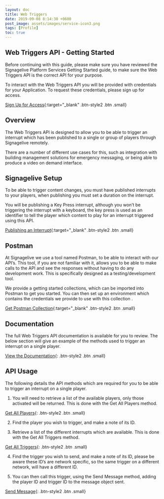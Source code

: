```yaml
---
layout: doc
title: Web Triggers
date: 2019-09-08 8:14:30 +0600
post_image: assets/images/service-icon3.png
tags: [Profile]
toc: true
---
```

## Web Triggers API - Getting Started

Before continuing with this guide, please make sure you have reviewed the Signagelive Platform Services Getting Started guide, to make sure the Web Triggers API is the correct API for your purpose.

To interact with the Web Triggers API you will be provided with credentials for your Application. To request these credentials, please sign up for access.

[Sign Up for Access](https://docs.google.com/forms/d/e/1FAIpQLScbomALViAsRf3gT562utIXbcLWP17JcLYaJhhnvDQLvrQOCQ/viewform){:target="_blank" .btn-style2 .btn .small}

## Overview

The Web Triggers API is designed to allow you to be able to trigger an interrupt which has been published to a single or group of players through Signagelive remotely.

There are a number of different use cases for this, such as integration with building management solutions for emergency messaging, or being able to produce a video on demand interface.

## Signagelive Setup

To be able to trigger content changes, you must have published interrupts to your players, when publishing you must set a duration on the interrupt.

You will be publishing a Key Press interrupt, although you won’t be triggering the interrupt with a keyboard, the key press is used as an identifier to tell the player which content to play for an interrupt triggered using this API.

[Publishing an Interrupt](https://support.signagelive.com/hc/en-us/articles/115003459152){:target="_blank" .btn-style2 .btn .small}

## Postman

At Signagelive we use a tool named Postman, to be able to interact with our API’s. This tool, if you are not familiar with it, allows you to be able to make calls to the API and see the responses without having to do any development work. This is specifically designed as a testing/development tool.

We provide a getting started collections, which can be imported into Postman to get you started. You can then set up an environment which contains the credentials we provide to use with this collection .

[Get Postman Collection](https://drive.google.com/file/d/0B9p6rRnPnFlDMXJKaERxWjMxS00/view?usp=sharing){:target="_blank" .btn-style2 .btn .small}

## Documentation

The full Web Triggers API documentation is available for you to review. The below section will give an example of the methods used to trigger an interrupt on a single player.

[View the Documentation](/api/web-triggers){: .btn-style2 .btn .small}

## API Usage

The following details the API methods which are required for you to be able to trigger an interrupt on a single player.

1. You will need to retrieve a list of the available players, only those activated will be returned. This is done with the Get All Players method.

[Get All Players](/api/web-triggers#players-2){: .btn-style2 .btn .small}

2. Find the player you wish to trigger, and make a note of its ID.

3. Retrieve a list of the different interrupts which are available. This is done with the Get All Triggers method.

[Get All Triggers](/api/web-triggers#triggers-2){: .btn-style2 .btn .small}

4. Find the trigger you wish to send, and make a note of its ID, please be aware these ID’s are network specific, so the same trigger on a different network, will have a different ID.

5. You can then call this trigger, using the Send Message method, adding the player ID and trigger ID to the message object sent.

[Send Message](/api/web-triggers#messages-2){: .btn-style2 .btn .small}